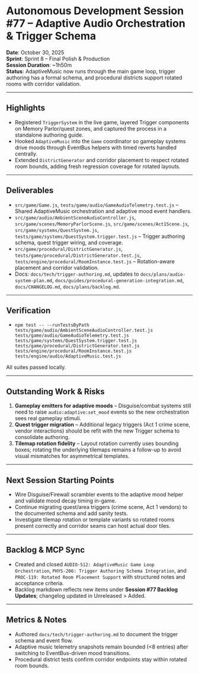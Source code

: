 # Autonomous Development Session #77 – Adaptive Audio Orchestration & Trigger Schema
**Date**: October 30, 2025  
**Sprint**: Sprint 8 – Final Polish & Production  
**Session Duration**: ~1h50m  
**Status**: AdaptiveMusic now runs through the main game loop, trigger authoring has a formal schema, and procedural districts support rotated rooms with corridor validation.

---

## Highlights
- Registered `TriggerSystem` in the live game, layered Trigger components on Memory Parlor/quest zones, and captured the process in a standalone authoring guide.
- Hooked `AdaptiveMusic` into the `Game` coordinator so gameplay systems drive moods through EventBus helpers with timed reverts handled centrally.
- Extended `DistrictGenerator` and corridor placement to respect rotated room bounds, adding fresh regression coverage for rotated layouts.

---

## Deliverables
- `src/game/Game.js`, `tests/game/audio/GameAudioTelemetry.test.js` – Shared AdaptiveMusic orchestration and adaptive mood event handlers.
- `src/game/audio/AmbientSceneAudioController.js`, `src/game/scenes/MemoryParlorScene.js`, `src/game/scenes/Act1Scene.js`, `src/game/systems/QuestSystem.js`, `tests/game/systems/QuestSystem.trigger.test.js` – Trigger authoring schema, quest trigger wiring, and coverage.
- `src/game/procedural/DistrictGenerator.js`, `tests/game/procedural/DistrictGenerator.test.js`, `tests/engine/procedural/RoomInstance.test.js` – Rotation-aware placement and corridor validation.
- Docs: `docs/tech/trigger-authoring.md`, updates to `docs/plans/audio-system-plan.md`, `docs/guides/procedural-generation-integration.md`, `docs/CHANGELOG.md`, `docs/plans/backlog.md`.

---

## Verification
- `npm test -- --runTestsByPath tests/game/audio/AmbientSceneAudioController.test.js tests/game/audio/GameAudioTelemetry.test.js tests/game/systems/QuestSystem.trigger.test.js tests/game/procedural/DistrictGenerator.test.js tests/engine/procedural/RoomInstance.test.js tests/engine/audio/AdaptiveMusic.test.js`

All suites passed locally.

---

## Outstanding Work & Risks
1. **Gameplay emitters for adaptive moods** – Disguise/combat systems still need to raise `audio:adaptive:set_mood` events so the new orchestration sees real gameplay stimuli.
2. **Quest trigger migration** – Additional legacy triggers (Act 1 crime scene, vendor interactions) should be refit with the new Trigger schema to consolidate authoring.
3. **Tilemap rotation fidelity** – Layout rotation currently uses bounding boxes; rotating the underlying tilemaps remains a follow-up to avoid visual mismatches for asymmetrical templates.

---

## Next Session Starting Points
- Wire Disguise/Firewall scrambler events to the adaptive mood helper and validate mood decay timing in-game.
- Continue migrating quest/area triggers (crime scene, Act 1 vendors) to the documented schema and add sanity tests.
- Investigate tilemap rotation or template variants so rotated rooms present correctly and corridor seams can host actual door tiles.

---

## Backlog & MCP Sync
- Created and closed `AUDIO-512: AdaptiveMusic Game Loop Orchestration`, `PHYS-206: Trigger Authoring Schema Integration`, and `PROC-119: Rotated Room Placement Support` with structured notes and acceptance criteria.
- Backlog markdown reflects new items under **Session #77 Backlog Updates**; changelog updated in Unreleased > Added.

---

## Metrics & Notes
- Authored `docs/tech/trigger-authoring.md` to document the trigger schema and event flow.
- Adaptive music telemetry snapshots remain bounded (<8 entries) after switching to EventBus-driven mood transitions.
- Procedural district tests confirm corridor endpoints stay within rotated room bounds.
